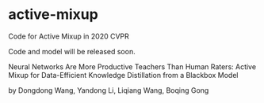# active-mixup
Code for Active Mixup in 2020 CVPR

Code and model will be released soon.


Neural Networks Are More Productive Teachers Than Human Raters:
Active Mixup for Data-Efficient Knowledge Distillation from a Blackbox Model

by Dongdong Wang, Yandong Li, Liqiang Wang, Boqing Gong

